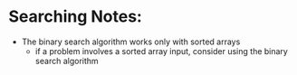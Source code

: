 # Searching Notes:

- The binary search algorithm works only with sorted arrays
  - if a problem involves a sorted array input, consider using the binary search algorithm
